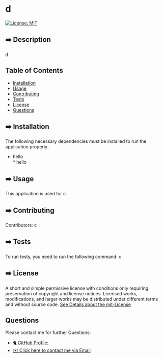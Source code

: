 

# d

[![License: MIT](https://img.shields.io/badge/License-MIT-yellow.svg)](https://opensource.org/licenses/MIT)

## ➡️ Description

d


## Table of Contents 
* [Installation](#installation)
* [Usage](#usage)
* [Contributing](#contributing)
* [Tests](#tests)
* [License](#license)
* [Questions](#questions)

## ➡️ Installation
The following necessary dependencies must be installed to run the application properly: 

* hello<br/> * hello<br/>

## ➡️ Usage
​This application is used for c

## ➡️ Contributing
​Contributors: c

## ➡️ Tests
To run tests, you need to run the following command: c

## ➡️ License

A short and simple permissive license with conditions only requiring preservation of copyright and license notices. Licensed works, modifications, and larger works may be distributed under different terms and without source code.
[See Details about the mit-License](http://choosealicense.com/licenses/mit/)

## Questions

Please contact me for further Questions:

* [🐈‍ GitHub Profile: ](https://github.com/d)
* [✉️ Click here to contact me via Email](mailto:d)
 
